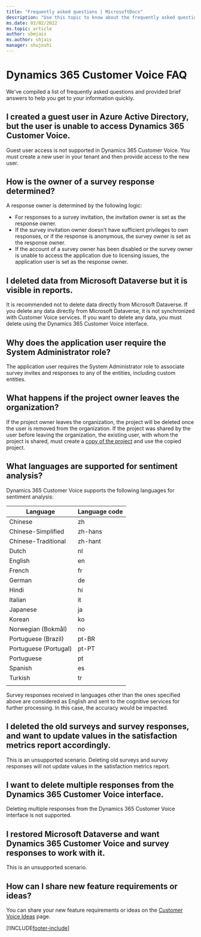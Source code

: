 ```yaml
---
title: "Frequently asked questions | MicrosoftDocs"
description: "Use this topic to know about the frequently asked questions and their answers in Dynamics 365 Customer Voice."
ms.date: 03/02/2022
ms.topic: article
author: sbmjais
ms.author: shjais
manager: shujoshi
---
```


# Dynamics 365 Customer Voice FAQ

We've compiled a list of frequently asked questions and provided brief answers to help you get to your information quickly.

## I created a guest user in Azure Active Directory, but the user is unable to access Dynamics 365 Customer Voice.

Guest user access is not supported in Dynamics 365 Customer Voice. You must create a new user in your tenant and then provide access to the new user.

## How is the owner of a survey response determined?

A response owner is determined by the following logic:

- For responses to a survey invitation, the invitation owner is set as the response owner.
- If the survey invitation owner doesn't have sufficient privileges to own responses, or if the response is anonymous, the survey owner is set as the response owner.
- If the account of a survey owner has been disabled or the survey owner is unable to access the application due to licensing issues, the application user is set as the response owner.

## I deleted data from Microsoft Dataverse but it is visible in reports.

It is recommended not to delete data directly from Microsoft Dataverse. If you delete any data directly from Microsoft Dataverse, it is not synchronized with Customer Voice services. If you want to delete any data, you must delete using the Dynamics 365 Customer Voice interface.

## Why does the application user require the System Administrator role?

The application user requires the System Administrator role to associate survey invites and responses to any of the entities, including custom entities.

## What happens if the project owner leaves the organization?

If the project owner leaves the organization, the project will be deleted once the user is removed from the organization. If the project was shared by the user before leaving the organization, the existing user, with whom the project is shared, must create a [copy of the project](manage-projects.md#copy-a-project) and use the copied project.

## What languages are supported for sentiment analysis?

Dynamics 365 Customer Voice supports the following languages for sentiment analysis:

|     Language                 |     Language code    |
|------------------------------|------------------------|
|     Chinese                  |     zh                 |
|     Chinese-Simplified       |     zh-hans            |
|     Chinese-Traditional      |     zh-hant            |
|     Dutch                    |     nl                 |
|     English                  |     en                 |
|     French                   |     fr                 |
|     German                   |     de                 |
|     Hindi                    |     hi                 |
|     Italian                  |     it                 |
|     Japanese                 |     ja                 |
|     Korean                   |     ko                 |
|     Norwegian (Bokmål)       |     no                 |
|     Portuguese (Brazil)      |     pt-BR              |
|     Portuguese (Portugal)    |     pt-PT              |
|     Portuguese               |     pt                 |
|     Spanish                  |     es                 |
|     Turkish                  |     tr                 |
|||

Survey responses received in languages other than the ones specified above are considered as English and sent to the cognitive services for further processing. In this case, the accuracy would be impacted.

## I deleted the old surveys and survey responses, and want to update values in the satisfaction metrics report accordingly.

This is an unsupported scenario. Deleting old surveys and survey responses will not update values in the satisfaction metrics report.

## I want to delete multiple responses from the Dynamics 365 Customer Voice interface.

Deleting multiple responses from the Dynamics 365 Customer Voice interface is not supported.

## I restored Microsoft Dataverse and want Dynamics 365 Customer Voice and survey responses to work with it.

This is an unsupported scenario.

## How can I share new feature requirements or ideas?

You can share your new feature requirements or ideas on the [Customer Voice Ideas](https://aka.ms/customervoiceideas) page.


[!INCLUDE[footer-include](includes/footer-banner.md)]
